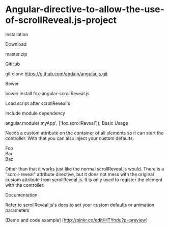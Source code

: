 # Angular-directive-to-allow-the-use-of-scrollReveal.js-project

Installation

Download

master.zip

GitHub

git clone https://github.com/abdain/angular.js.git

Bower

bower install fox-angular-scrollReveal.js

Load script after scrollReveal's

  
  <script src="path/to/scrollReveal.js"></script>
  <script src="path/to/fox-angular-scrollReveal.js"></script>
  
  
Include module dependency

  angular.module('myApp', ['fox.scrollReveal']);
Basic Usage

Needs a custom attribute on the container of all elements so it can start the controller. With that you can also inject your custom defaults.

   <div data-sr-container="{ custom defaults }">
   <!-- Same as scrollReveal's basic usage. -->
  <div data-sr="enter left and move 50px over 1.33s"> Foo </div>
  <div data-sr="enter from the bottom after 1s"> Bar </div>
  <div data-sr="wait 2.5s and then ease-in-out 100px"> Baz </div>
  </div>

Other than that it works just like the normal scrollReveal.js would. There is a "scroll-reveal" attribute directive, but it does not mess with the original custom attribute from scrollReveal.js. It is only used to register the element with the controller.

Documentation

Refer to scrollReveal.js's docs to set your custom defaults or animation parameters


[Demo and code example] (http://plnkr.co/edit/HTYndu?p=preview)

